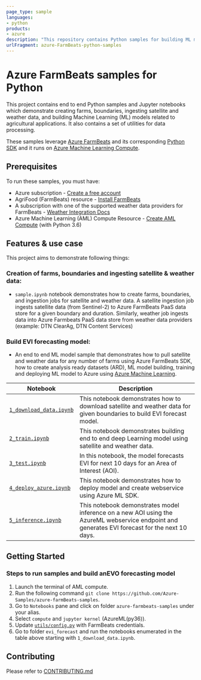 ```yaml
---
page_type: sample
languages:
- python
products:
- azure
description: "This repository contains Python samples for building ML models using Azure FarmBeats python SDK."
urlFragment: azure-FarmBeats-python-samples
---
```


# Azure FarmBeats samples for Python 

This project contains end to end Python samples and Jupyter notebooks which demonstrate creating farms, boundaries, ingesting satellite and weather data, and building Machine Learning (ML) models related to agricultural applications. It also contains a set of utilities for data processing.

These samples leverage [Azure FarmBeats][product_docs] and its corresponding [Python SDK][azure-agrifood-farming] and it runs on [Azure Machine Learning Compute][aml-compute].

## Prerequisites

To run these samples, you must have:
- Azure subscription - [Create a free account][azure_subscription]
- AgriFood (FarmBeats) resource - [Install FarmBeats][install_farmbeats]
- A subscription with one of the supported weather data providers for FarmBeats - [Weather Integration Docs][farmbeats-weather-docs]
- Azure Machine Learning (AML) Compute Resource - [Create AML Compute][aml-compute-create] (with Python 3.6)

## Features & use case

This project aims to demonstrate following things:

### Creation of farms, boundaries and ingesting satellite & weather data:
* `sample.ipynb` notebook demonstrates how to create farms, boundaries, and ingestion jobs for satellite and weather data. A satellite ingestion job ingests satellite data (from Sentinel-2) to Azure FarmBeats PaaS data store for a given boundary and duration. Similarly, weather job ingests data into Azure Farmbeats PaaS data store from weather data providers (example: DTN ClearAg, DTN Content Services)

### Build EVI forecasting model:

* An end to end ML model sample that demonstrates how to pull satellite and weather data for any number of farms using Azure FarmBeats SDK, how to create analysis ready datasets (ARD), ML model building, training and deploying ML model to Azure using [Azure Machine Learning][azure-ml].

| Notebook | Description |  
| --- | --- |
| [`1_download_data.ipynb`](evi_forecast/1_download_data.ipynb) | This notebook demonstrates how to download satellite and weather data for given boundaries to build EVI forecast model.|
| [`2_train.ipynb`](evi_forecast/2_train.ipynb) | This notebook demonstrates building end to end deep Learning model using satellite and weather data.|
| [`3_test.ipynb`](evi_forecast/3_test.ipynb) | In this notebook, the model forecasts EVI for next 10 days for an Area of Interest (AOI).|
| [`4_deploy_azure.ipynb`](evi_forecast/4_deploy_azure.ipynb) | This notebook demonstrates how to deploy model and create webservice using Azure ML SDK.|
| [`5_inference.ipynb`](evi_forecast/5_inference.ipynb) | This notebook demonstrates model inference on a new AOI using the AzureML webservice endpoint and generates EVI forecast for the next 10 days.|

## Getting Started


### Steps to run samples and build anEVO forecasting model
1. Launch the terminal of AML compute.
2. Run the following command `git clone https://github.com/Azure-Samples/azure-farmBeats-samples`.
3. Go to `Notebooks` pane and click on folder `azure-farmbeats-samples` under your alias.
4. Select `compute` and `jupyter kernel` (AzureML(py36)).
5. Update [`utils/config.py`](evi_forecast/utils/config.py) with FarmBeats credentials.
6. Go to folder `evi_forecast` and run the notebooks enumerated in the table above starting with `1_download_data.ipynb`.


## Contributing
Please refer to [CONTRIBUTING.md](CONTRIBUTING.md)

<!-- LINKS -->
[aml-compute]:https://docs.microsoft.com/en-us/azure/machine-learning/concept-compute-instance
[aml-compute-create]:https://docs.microsoft.com/en-us/azure/machine-learning/how-to-create-manage-compute-instance?tabs=python#create
[azure-agrifood-farming]:https://pypi.org/project/azure-agrifood-farming/
[azure-ml]:https://azure.microsoft.com/en-in/services/machine-learning/
[azure_subscription]: https://azure.microsoft.com/free/
[farmbeats-weather-docs]: https://aka.ms/FarmBeatsWeatherDocs/
[install_farmbeats]: https://aka.ms/FarmBeatsInstallDocumentationPaaS/
[product_docs]: https://aka.ms/FarmBeatsProductDocumentationPaaS/
